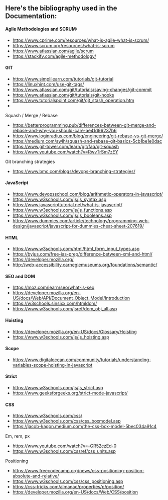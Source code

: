 Here's the bibliography used in the Documentation:
--

#### Agile Methodologies and SCRUM:
- https://www.cprime.com/resources/what-is-agile-what-is-scrum/
- https://www.scrum.org/resources/what-is-scrum
- https://www.atlassian.com/agile/scrum
- https://stackify.com/agile-methodology/

#### GIT
- https://www.simplilearn.com/tutorials/git-tutorial
- https://linuxhint.com/use-git-tags/
- https://www.atlassian.com/git/tutorials/saving-changes/git-commit
- https://www.atlassian.com/git/tutorials/git-hooks
- https://www.tutorialspoint.com/git/git_stash_operation.htm
- 
Squash / Merge / Rebase
- https://betterprogramming.pub/differences-between-git-merge-and-rebase-and-why-you-should-care-ae41d96237b6
- https://www.loginradius.com/blog/engineering/git-rebase-vs-git-merge/
- https://medium.com/swlh/squash-and-rebase-git-basics-5cb1be1e0dac
- https://www.git-tower.com/learn/git/faq/git-squash
- https://www.youtube.com/watch?v=RwvTrSm7zEY

Git branching strategies
- https://www.bmc.com/blogs/devops-branching-strategies/

#### JavaScript
- https://www.devopsschool.com/blog/arithmetic-operators-in-javascript/
- https://www.w3schools.com/js/js_syntax.asp
- https://www.javascripttutorial.net/what-is-javascript/
- https://www.w3schools.com/js/js_functions.asp
- https://www.w3schools.com/js/js_booleans.asp
- https://www.dummies.com/article/technology/programming-web-design/javascript/javascript-for-dummies-cheat-sheet-207619/

#### HTML
- https://www.w3schools.com/html/html_form_input_types.asp
- https://byjus.com/free-ias-prep/difference-between-xml-and-html/
- https://developer.mozilla.org/
- http://web-accessibility.carnegiemuseums.org/foundations/semantic/

#### SEO and DOM
- https://moz.com/learn/seo/what-is-seo
- https://developer.mozilla.org/en-US/docs/Web/API/Document_Object_Model/Introduction
- https://w3schools.sinsixx.com/htmldom/
- https://www.w3schools.com/jsref/dom_obj_all.asp

#### Hoisting
- https://developer.mozilla.org/en-US/docs/Glossary/Hoisting
- https://www.w3schools.com/js/js_hoisting.asp
#### Scope
- https://www.digitalocean.com/community/tutorials/understanding-variables-scope-hoisting-in-javascript
#### Strict
- https://www.w3schools.com/js/js_strict.asp
- https://www.geeksforgeeks.org/strict-mode-javascript/

#### CSS
- https://www.w3schools.com/css/
- https://www.w3schools.com/css/css_boxmodel.asp
- https://jacob-kagon.medium.com/the-css-box-model-5bec034a91c4

Em, rem, px
- https://www.youtube.com/watch?v=-GR52czEd-0
- https://www.w3schools.com/cssref/css_units.asp

Positioning
- https://www.freecodecamp.org/news/css-positioning-position-absolute-and-relative/
- https://www.w3schools.com/css/css_positioning.asp
- https://css-tricks.com/almanac/properties/p/position/
- https://developer.mozilla.org/en-US/docs/Web/CSS/position
